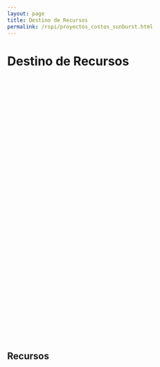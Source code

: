 ```yaml
---
layout: page
title: Destino de Recursos
permalink: /rspi/proyectos_costos_sunburst.html
---
```

<h1 class="page-header">Destino de Recursos</h1>

<div style="width: 800px; height: 600px;"
	 data-htsql="/protocolos_gasto{desc:=descripcion}^desc {desc,sum(protocolos_gasto.monto) :as monto-}.limit(20)"
	 data-widget="chart"
	 data-type="bar"
	 data-yint="true"
	 data-x-vertical="true"
     data-show-title="false"
	 data-title="Destino de recursos">
</div>


<h2 class="sub-header">Recursos</h2>
<div class="table-responsive">
  <table class="table table-striped"
	 data-htsql="/protocolos_gasto{desc:=descripcion}^desc {desc
	 :as 'descripción',sum(protocolos_gasto.monto) :as monto-}">
  </table>
</div>
